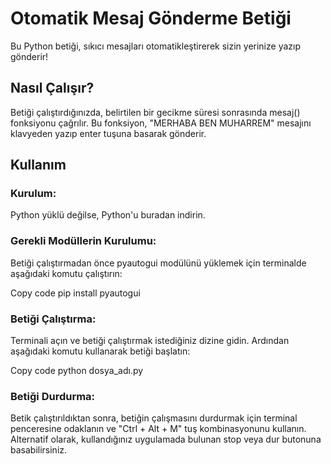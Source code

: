 # Otomatik Mesaj Gönderme Betiği
Bu Python betiği, sıkıcı mesajları otomatikleştirerek sizin yerinize yazıp gönderir!

## Nasıl Çalışır?
Betiği çalıştırdığınızda, belirtilen bir gecikme süresi sonrasında mesaj() fonksiyonu çağrılır. Bu fonksiyon, "MERHABA BEN MUHARREM" mesajını klavyeden yazıp enter tuşuna basarak gönderir.


## Kullanım
### Kurulum: 
Python yüklü değilse, Python'u buradan indirin.

### Gerekli Modüllerin Kurulumu: 
Betiği çalıştırmadan önce pyautogui modülünü yüklemek için terminalde aşağıdaki komutu çalıştırın:

Copy code
pip install pyautogui
### Betiği Çalıştırma: 
Terminali açın ve betiği çalıştırmak istediğiniz dizine gidin. Ardından aşağıdaki komutu kullanarak betiği başlatın:

Copy code
python dosya_adı.py
### Betiği Durdurma: 
Betik çalıştırıldıktan sonra, betiğin çalışmasını durdurmak için terminal penceresine odaklanın ve "Ctrl + Alt + M" tuş kombinasyonunu kullanın. Alternatif olarak, kullandığınız uygulamada bulunan stop veya dur butonuna basabilirsiniz.
